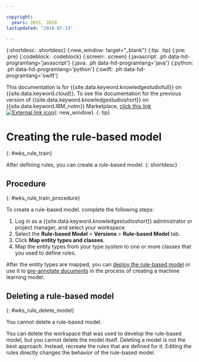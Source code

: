 ```yaml
---

copyright:
  years: 2015, 2018
lastupdated: "2018-07-19"

---
```


{:shortdesc: .shortdesc}
{:new_window: target="_blank"}
{:tip: .tip}
{:pre: .pre}
{:codeblock: .codeblock}
{:screen: .screen}
{:javascript: .ph data-hd-programlang='javascript'}
{:java: .ph data-hd-programlang='java'}
{:python: .ph data-hd-programlang='python'}
{:swift: .ph data-hd-programlang='swift'}

This documentation is for {{site.data.keyword.knowledgestudiofull}} on {{site.data.keyword.cloud}}. To see the documentation for the previous version of {{site.data.keyword.knowledgestudioshort}} on {{site.data.keyword.IBM_notm}} Marketplace, [click this link ![External link icon](../../icons/launch-glyph.svg "External link icon")](https://{DomainName}/docs/services/knowledge-studio/rule-annotator-model-create.html){: new_window}.
{: tip}

# Creating the rule-based model
{: #wks_rule_train}

After defining rules, you can create a rule-based model.
{: shortdesc}

## Procedure
{: #wks_rule_train_procedure}

To create a rule-based model. complete the following steps:

1. Log in as a {{site.data.keyword.knowledgestudioshort}} administrator or project manager, and select your workspace.
1. Select the **Rule-based Model** > **Versions** > **Rule-based Model** tab.
2. Click **Map entity types and classes**.
3. Map the entity types from your type system to one or more classes that you used to define rules.

  After the entity types are mapped, you can [deploy the rule-based model](/docs/services/watson-knowledge-studio/rule-annotator-model-use.html) or use it to [pre-annotate documents](/docs/services/watson-knowledge-studio/preannotation.html#wks_preannotrule) in the process of creating a machine learning model.

## Deleting a rule-based model
{: #wks_rule_delete_model}

You cannot delete a rule-based model.

You can delete the workspace that was used to develop the rule-based model, but you cannot delete the model itself. Deleting a model is not the best approach. Instead, recreate the rules that are defined for it. Editing the rules directly changes the behavior of the rule-based model.
